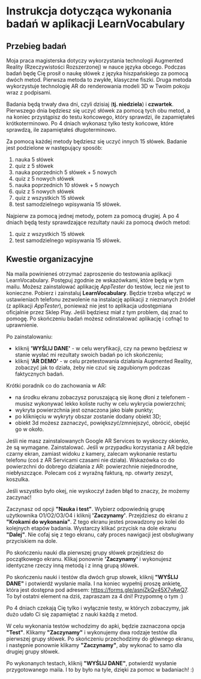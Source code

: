 # Instrukcja dotycząca wykonania badań w aplikacji LearnVocabulary

## Przebieg badań
Moja praca magisterska dotyczy wykorzystania technologii Augmented Reality (Rzeczywistości Rozszerzonej) w nauce języka obcego. Podczas badań będę Cię prosił o naukę słówek z języka hiszpańskiego za pomocą dwóch metod.
Pierwsza metoda to zwykłe, klasyczne fiszki.
Druga metoda wykorzystuje technologię AR do renderowania modeli 3D w Twoim pokoju wraz z podpisami.

Badania będą trwały dwa dni, czyli dzisiaj (**tj. niedziela**) i **czwartek**.
Pierwszego dnia będziesz się uczyć słówek za pomocą tych obu metod, a na koniec przystąpisz do testu końcowego, który sprawdzi, ile zapamiętałeś krótkoterminowo.
Po 4 dniach wykonasz tylko testy końcowe, które sprawdzą, ile zapamiętałeś długoterminowo.

Za pomocą każdej metody będziesz się uczyć innych 15 słówek.
Badanie jest podzielone w następujący sposób:
1. nauka 5 słówek
2. quiz z 5 słówek
3. nauka poprzednich 5 słówek + 5 nowych
4. quiz z 5 nowych słówek
5. nauka poprzednich 10 słówek + 5 nowych
6. quiz z 5 nowych słówek
7. quiz z wszystkich 15 słówek
8. test samodzielnego wpisywania 15 słówek.

Najpierw za pomocą jednej metody, potem za pomocą drugiej.
A po 4 dniach będą testy sprawdzające rezultaty nauki za pomocą dwóch metod:
1. quiz z wszystkich 15 słówek
2. test samodzielnego wpisywania 15 słówek.

## Kwestie organizacyjne
Na maila powinieneś otrzymać zaproszenie do testowania aplikacji LearnVocabulary.
Postępuj zgodnie ze wskazówkami, które będą w tym mailu.
Możesz zainstalować aplikację *AppTester* do testów, lecz nie jest to konieczne.
Pobierz i zainstaluj **LearnVocabulary**.
Będzie trzeba włączyć w ustawieniach telefonu zezwolenie na instalację aplikacji z nieznanych źródeł (z aplikacji *AppTester*), ponieważ nie jest to aplikacja udostępniana oficjalnie przez Sklep Play.
Jeśli będziesz miał z tym problem, daj znać to pomogę.
Po skończeniu badań możesz odinstalować aplikację i cofnąć to uprawnienie.

Po zainstalowaniu:
- kliknij **'WYŚLIJ DANE'** - w celu weryfikacji, czy na pewno będziesz w stanie wysłać mi rezultaty swoich badań po ich skończeniu;
- kliknij **'AR DEMO'** - w celu przetestowania działania Augmented Reality, zobaczyć jak to działa, żeby nie czuć się zagubionym podczas faktycznych badań.

Krótki poradnik co do zachowania w AR:
- na środku ekranu zobaczysz poruszającą się ikonę dłoni z telefonem - musisz wykonywać lekko koliste ruchy w celu wykrycia powierzchni;
- wykryta powierzchnia jest oznaczona jako białe punkty;
- po kliknięciu w wykryty obszar zostanie dodany obiekt 3D;
- obiekt 3d możesz zaznaczyć, powiększyć/zmniejszyć, obrócić, obejść go w około.

Jeśli nie masz zainstalowanych Google AR Services to wyskoczy okienko, że są wymagane. Zainstalować.
Jeśli w przypadku korzystania z AR będzie czarny ekran, zamiast widoku z kamery, zalecam wykonanie restartu telefonu (coś z AR Servicami czasami nie działa).
Wskazówka co do powierzchni do dobrego działania z AR: powierzchnie niejednorodne, niebłyszczące. Polecam coś z wyraźną fakturą, np. otwarty zeszyt, koszulka.

Jeśli wszystko było okej, nie wyskoczył żaden błąd to znaczy, że możemy zaczynać!

Zaczynasz od opcji **"Nauka i test"**.
Wybierz odpowiednią grupę użytkownika O1/O2/O3/O4 i kliknij **'Zaczynamy'**.
Przejdziesz do ekranu z **"Krokami do wykonania"**.
Z tego ekranu jesteś prowadzony po kolei do kolejnych etapów badania.
Wystarczy klikać przycisk na dole ekranu **"Dalej"**.
Nie cofaj się z tego ekranu, cały proces nawigacji jest obsługiwany przyciskiem na dole.

Po skończeniu nauki dla pierwszej grupy słówek przejdziesz do początkowego ekranu.
Klikaj ponownie **'Zaczynamy'** i wykonujesz identyczne rzeczy inną metodą i z inną grupą słówek.

Po skończeniu nauki i testów dla dwóch grup słowek, kliknij **"WYŚLIJ DANE"** i potwierdź wysłanie maila.
I na koniec wypełnij proszę ankietę, która jest dostępna pod adresem: https://forms.gle/asnjZkQv45X7vAwQ7.
To był ostatni element na dziś, zapraszam za 4 dni! Przypomnę o tym :)

Po 4 dniach czekają Cię tylko i wyłącznie testy, w których zobaczymy, jak dużo udało Ci się zapamiętać z nauki każdą z metod.

W celu wykonania testów wchodzimy do apki, będzie zaznaczona opcja **"Test"**.
Klikamy **"Zaczynamy"** i wykonujemy dwa rodzaje testów dla pierwszej grupy słówek.
Po skończeniu przechodzimy do głównego ekranu, i następnie ponownie klikamy **"Zaczynamy"**, aby wykonać to samo dla drugiej grupy słówek.

Po wykonanych testach, kliknij **"WYŚLIJ DANE"**, potwierdź wysłanie przygotowanego maila.
I to by było na tyle, dzięki za pomoc w badaniach! :) 

